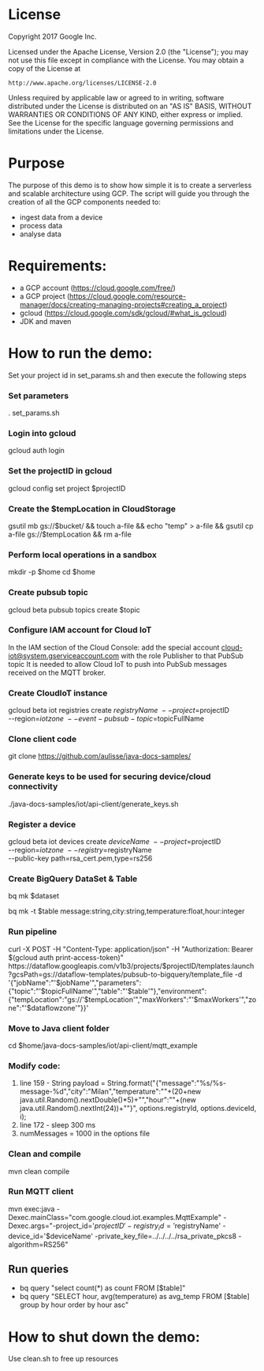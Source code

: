 # License

Copyright 2017 Google Inc.

Licensed under the Apache License, Version 2.0 (the "License");
you may not use this file except in compliance with the License.
You may obtain a copy of the License at

    http://www.apache.org/licenses/LICENSE-2.0

Unless required by applicable law or agreed to in writing, software
distributed under the License is distributed on an "AS IS" BASIS,
WITHOUT WARRANTIES OR CONDITIONS OF ANY KIND, either express or implied.
See the License for the specific language governing permissions and
limitations under the License.

# Purpose
The purpose of this demo is to show how simple it is to create a serverless and scalable architecture using GCP.
The script will guide you through the creation of all the GCP components needed to:
- ingest data from a device
- process data
- analyse data

# Requirements:
- a GCP account (https://cloud.google.com/free/)
- a GCP project (https://cloud.google.com/resource-manager/docs/creating-managing-projects#creating_a_project)
- gcloud (https://cloud.google.com/sdk/gcloud/#what_is_gcloud)
- JDK and maven

# How to run the demo:
Set your project id in set_params.sh and then execute the following steps

### Set parameters
. set_params.sh

### Login into gcloud
gcloud auth login

### Set the projectID in gcloud
gcloud config set project $projectID

### Create the $tempLocation in CloudStorage
gsutil mb gs://$bucket/ && touch a-file && echo "temp" > a-file && gsutil cp a-file gs://$tempLocation && rm a-file

### Perform local operations in a sandbox
mkdir -p $home
cd $home

### Create pubsub topic
gcloud beta pubsub topics create $topic

### Configure IAM account for Cloud IoT

In the IAM section of the Cloud Console: add the special account cloud-iot@system.gserviceaccount.com with the role Publisher to that PubSub topic
It is needed to allow Cloud IoT to push into PubSub messages received on the MQTT broker.

### Create CloudIoT instance
gcloud beta iot registries create $registryName \
    --project=$projectID \
    --region=$iotzone \
    --event-pubsub-topic=$topicFullName

### Clone client code
git clone https://github.com/aulisse/java-docs-samples/

### Generate keys to be used for securing device/cloud connectivity
./java-docs-samples/iot/api-client/generate_keys.sh

### Register a device
gcloud beta iot devices create $deviceName \
  --project=$projectID \
  --region=$iotzone \
  --registry=$registryName \
  --public-key path=rsa_cert.pem,type=rs256

### Create BigQuery DataSet & Table
bq mk $dataset

bq mk -t $table message:string,city:string,temperature:float,hour:integer

### Run pipeline
curl -X POST -H "Content-Type: application/json" -H "Authorization: Bearer $(gcloud auth print-access-token)" https://dataflow.googleapis.com/v1b3/projects/$projectID/templates:launch?gcsPath=gs://dataflow-templates/pubsub-to-bigquery/template_file -d  '{"jobName":"'$jobName'","parameters":{"topic":"'$topicFullName'","table":"'$table'"},"environment":{"tempLocation":"gs://'$tempLocation'","maxWorkers":"'$maxWorkers'","zone":"'$dataflowzone'"}}'

### Move to Java client folder
cd $home/java-docs-samples/iot/api-client/mqtt_example

### Modify code:
1. line 159 - String payload = String.format("{\"message\":\"%s/%s-message-%d\",\"city\":\"Milan\",\"temperature\":\""+(20+new java.util.Random().nextDouble()*5)+"\",\"hour\":\""+(new java.util.Random().nextInt(24))+"\"}", options.registryId, options.deviceId, i);
2. line 172 - sleep 300 ms 
3. numMessages = 1000 in the options file

### Clean and compile 
mvn clean compile

### Run MQTT client
mvn exec:java -Dexec.mainClass="com.google.cloud.iot.examples.MqttExample" -Dexec.args="-project_id='$projectID' -registry_id='$registryName' -device_id='$deviceName' -private_key_file=../../../../rsa_private_pkcs8 -algorithm=RS256"

## Run queries
* bq query "select count(*) as count FROM [$table]"
* bq query "SELECT hour, avg(temperature) as avg_temp FROM [$table] group by hour order by hour asc"

# How to shut down the demo:
Use clean.sh to free up resources

